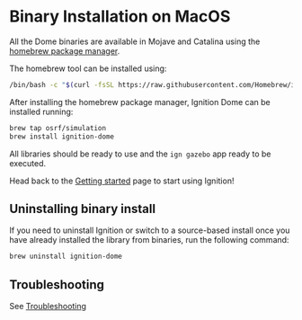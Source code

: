 # Binary Installation on MacOS

All the Dome binaries are available in Mojave and Catalina using the
[homebrew package manager](https://brew.sh/).

The homebrew tool can be installed using:

```bash
/bin/bash -c "$(curl -fsSL https://raw.githubusercontent.com/Homebrew/install/master/install.sh)"
```

After installing the homebrew package manager, Ignition Dome can be installed running:

```bash
brew tap osrf/simulation
brew install ignition-dome
```

All libraries should be ready to use and the `ign gazebo` app ready to be executed.

Head back to the [Getting started](/docs/all/get_started)
page to start using Ignition!

## Uninstalling binary install

If you need to uninstall Ignition or switch to a source-based install once you
have already installed the library from binaries, run the following command:

```bash
brew uninstall ignition-dome
```

## Troubleshooting

See [Troubleshooting](troubleshooting)
